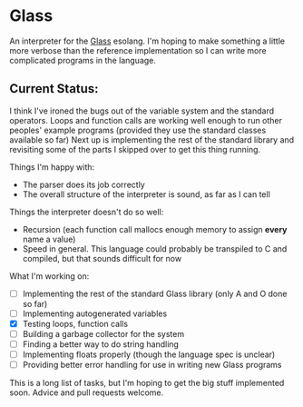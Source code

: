 # Glass

An interpreter for the [Glass](https://esolangs.org/wiki/Glass) esolang. I'm hoping to make something a little more verbose than the reference implementation so I can write more complicated programs in the language.

## Current Status:
I think I've ironed the bugs out of the variable system and the standard operators. Loops and function calls are working well enough to run other peoples' example programs (provided they use the standard classes available so far) Next up is implementing the rest of the standard library and revisiting some of the parts I skipped over to get this thing running.

Things I'm happy with:
- The parser does its job correctly
- The overall structure of the interpreter is sound, as far as I can tell

Things the interpreter doesn't do so well:
- Recursion (each function call mallocs enough memory to assign **every** name a value)
- Speed in general. This language could probably be transpiled to C and compiled, but that sounds difficult for now

What I'm working on:
- [ ] Implementing the rest of the standard Glass library (only A and O done so far)
- [ ] Implementing autogenerated variables
- [X] Testing loops, function calls
- [ ] Building a garbage collector for the system
- [ ] Finding a better way to do string handling
- [ ] Implementing floats properly (though the language spec is unclear)
- [ ] Providing better error handling for use in writing new Glass programs

This is a long list of tasks, but I'm hoping to get the big stuff implemented soon. Advice and pull requests welcome.